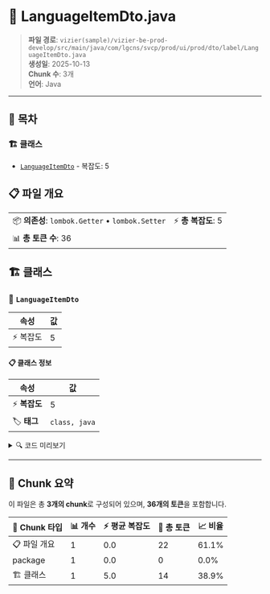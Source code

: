 # 📄 LanguageItemDto.java

> **파일 경로**: `vizier(sample)/vizier-be-prod-develop/src/main/java/com/lgcns/svcp/prod/ui/prod/dto/label/LanguageItemDto.java`  
> **생성일**: 2025-10-13  
> **Chunk 수**: 3개  
> **언어**: Java
---

## 📑 목차

### 🏗️ 클래스
- [`LanguageItemDto`](#class-languageitemdto) - 복잡도: 5

## 📋 파일 개요

| | |
|--|--|
| 📦 **의존성**: `lombok.Getter` • `lombok.Setter` | ⚡ **총 복잡도**: 5 |
| 📊 **총 토큰 수**: 36 |  |



## 🏗️ 클래스

### <a id="class-languageitemdto"></a>🎯 `LanguageItemDto`

| 속성 | 값 |
|------|----|
| ⚡ 복잡도 | 5 |



#### 📋 클래스 정보

| 속성 | 값 |
|------|----|
| ⚡ **복잡도** | 5 || 📍 **라인 범위** | 8-8 |
| 🏷️ **태그** | `class, java` |

<details>
<summary>🔍 코드 미리보기</summary>

```java
public class LanguageItemDto {
	
	private String langCode;
	private String regionCode;
	private String langName;
}...
```

**Chunk 정보**
- 🆔 **ID**: `38026a718c11`
- 📍 **라인**: 8-8
- 📊 **토큰**: 14
- 🏷️ **태그**: `class, java`

</details>

---





## 🧩 Chunk 요약

이 파일은 총 **3개의 chunk**로 구성되어 있으며, **36개의 토큰**을 포함합니다.

| 🧩 Chunk 타입 | 📊 개수 | ⚡ 평균 복잡도 | 📝 총 토큰 | 📈 비율 |
|---------------|--------|-------------|----------|--------|
| 📋 파일 개요 | 1 | 0.0 | 22 | 61.1% |
| package | 1 | 0.0 | 0 | 0.0% |
| 🏗️ 클래스 | 1 | 5.0 | 14 | 38.9% |

